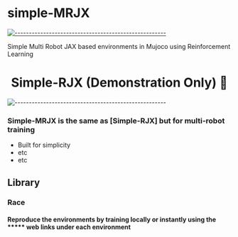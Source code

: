 # simple-MRJX
[![-----------------------------------------------------](https://raw.githubusercontent.com/andreasbm/readme/master/assets/lines/aqua.png)](#table-of-contents)

Simple Multi Robot JAX based environments in Mujoco using Reinforcement Learning

<div align="center">

# Simple-RJX (Demonstration Only) :rocket:

</div>

![-----------------------------------------------------](https://raw.githubusercontent.com/andreasbm/readme/master/assets/lines/solar.png)

### Simple-MRJX is the same as [Simple-RJX] but for multi-robot training

+ Built for simplicity
+ etc
+ etc

## Library

### Race


#### Reproduce the environments by training locally or instantly using the ***** web links under each environment
